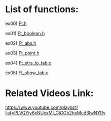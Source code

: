 # List of functions:

ex00) [Ft.h](./ex00/ft.h)

ex01) [Ft_boolean.h](./ex01/ft_boolean.h)

ex02) [Ft_abs.h](./ex02/ft__abs.h)

ex03) [Ft_point.h](./ex03/ft_point.h)

ex04) [Ft_strs_to_tab.c](./ex04/ft_strs_to_tab.c)

ex05) [Ft_show_tab.c](./ex05/ft_show_tab.c)

# Related Videos Link:

https://www.youtube.com/playlist?list=PLVQYiy6xNUxxMI_GiGGb2hxMcd3IwNYRy
